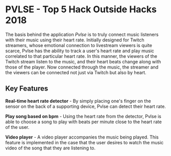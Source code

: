 # PVLSE - Top 5 Hack Outside Hacks 2018
The basis behind the application *Pvlse* is to truly connect music listeners with their music using their heart rate. Initially designed for Twitch 
streamers, whose emotional connection to livestream viewers is quite scarce, Pvlse has the ability to track a user's heart rate and play music 
correlated to that particular heart rate. In this manner, the viewers of the Twitch stream listen to the music, and their heart beats 
change along with those of the player. Now connected through the music, the streamer and the viewers can be connected not just via Twitch but 
also by heart.

## Key Features
**Real-time heart rate detector** - By simply placing one's finger on the sensor on the back of a supporting device, Pvlse can detect their 
heart rate.

**Play song based on bpm** - Using the heart rate from the detector, Pvlse is able to choose a song to play with beats per minute close to the heart rate
of the user.

**Video player** - A video player accompanies the music being played. This feature is implemented in the case that the user desires to 
watch the music video of the song that they are listening to.
